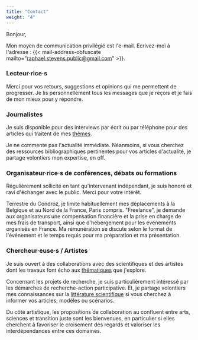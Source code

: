 ```yaml
---
title: "Contact"
weight: "4"
---
```

Bonjour, 

Mon moyen de communication privilégié est l'e-mail. Ecrivez-moi à l'adresse : {{< mail-address-obfuscate mailto="raphael.stevens.public@gmail.com" >}}. 

### Lecteur·rice·s

Merci pour vos retours, suggestions et opinions qui me permettent de progresser. Je lis personnellement tous les messages que je reçois et je fais de mon mieux pour y répondre.  

### Journalistes

Je suis disponible pour des interviews par écrit ou par téléphone pour des articles qui traitent de mes [thèmes](/recherche).  

Je ne commente pas l'actualité immédiate. Néanmoins, si vous cherchez des ressources bibliographiques pertinentes pour vos articles d'actualité, je partage volontiers mon expertise, en off.

### Organisateur·rice·s de conférences, débats ou formations

Régulièrement sollicité en tant qu'intervenant indépendant, je suis honoré et ravi d'échanger avec le public. Merci pour votre intérêt. 

Terrestre du Condroz, je limite habituellement mes déplacements à la Belgique et au Nord de la France, Paris compris. "Freelance", je demande aux organisateurs une compensation financière et la prise en charge de mes frais de transport, ainsi que d'hébergement pour les événements organisés en France. Ma rémunération se discute selon le format de l'événement et le temps requis pour ma préparation et ma présentation. 

### Chercheur·euse·s / Artistes 

Je suis ouvert à des collaborations avec des scientifiques et des artistes dont les travaux font écho aux [thématiques](/recherche) que j'explore.

Concernant les projets de recherche, je suis particulièrement intéressé par les démarches de recherche-action participative. Et, je partage volontiers mes connaissances sur la [littérature scientifique](https://collapsology.info/science/) si vous cherchez à informer vos articles, modèles ou scénarios. 

Du côté artistique, les propositions de collaboration au confluent entre arts, sciences et transition juste sont les bienvenues, en particulier si elles cherchent à favoriser le croisement des regards et valoriser les interdépendances entre ces domaines.
